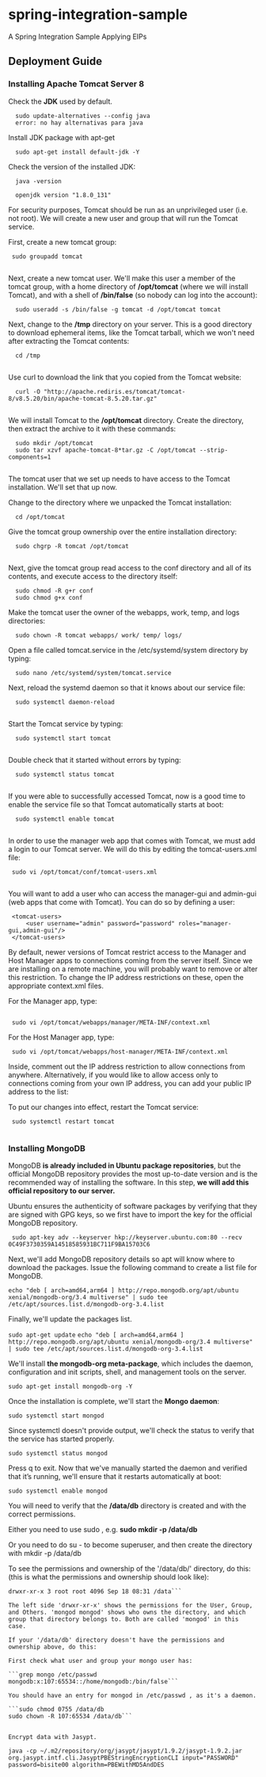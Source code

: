 # spring-integration-sample
A Spring Integration Sample Applying EIPs

## Deployment Guide

### Installing Apache Tomcat Server 8

Check the **JDK** used by default.

```
  sudo update-alternatives --config java
  error: no hay alternativas para java
```
Install JDK package with apt-get


```
  sudo apt-get install default-jdk -Y

```
Check the version of the installed JDK:

```
  java -version
  
  openjdk version "1.8.0_131"

```
For security purposes, Tomcat should be run as an unprivileged user (i.e. not root). We will create a new user and group that will run the Tomcat service.

First, create a new tomcat group:

```
 sudo groupadd tomcat
  
```

Next, create a new tomcat user. We'll make this user a member of the tomcat group, with a home directory of **/opt/tomcat** (where we will install Tomcat), and with a shell of **/bin/false** (so nobody can log into the account):

```
  sudo useradd -s /bin/false -g tomcat -d /opt/tomcat tomcat

```

Next, change to the **/tmp** directory on your server. This is a good directory to download ephemeral items, like the Tomcat tarball, which we won't need after extracting the Tomcat contents:

```
  cd /tmp
  
```

Use curl to download the link that you copied from the Tomcat website:

``` 
  curl -O "http://apache.rediris.es/tomcat/tomcat-8/v8.5.20/bin/apache-tomcat-8.5.20.tar.gz"
  
```

We will install Tomcat to the **/opt/tomcat** directory. Create the directory, then extract the archive to it with these commands:

```
  sudo mkdir /opt/tomcat
  sudo tar xzvf apache-tomcat-8*tar.gz -C /opt/tomcat --strip-components=1
  
```

The tomcat user that we set up needs to have access to the Tomcat installation. We'll set that up now.

Change to the directory where we unpacked the Tomcat installation:

```
  cd /opt/tomcat

```

Give the tomcat group ownership over the entire installation directory:

```
  sudo chgrp -R tomcat /opt/tomcat
  
```

Next, give the tomcat group read access to the conf directory and all of its contents, and execute access to the directory itself:

```
  sudo chmod -R g+r conf
  sudo chmod g+x conf

```

Make the tomcat user the owner of the webapps, work, temp, and logs directories:

```
  sudo chown -R tomcat webapps/ work/ temp/ logs/
```

Open a file called tomcat.service in the /etc/systemd/system directory by typing:

```
  sudo nano /etc/systemd/system/tomcat.service

```
Next, reload the systemd daemon so that it knows about our service file:

```
  sudo systemctl daemon-reload
  
```

Start the Tomcat service by typing:

```
  sudo systemctl start tomcat
  
```

Double check that it started without errors by typing:

```
  sudo systemctl status tomcat
  
```

If you were able to successfully accessed Tomcat, now is a good time to enable the service file so that Tomcat automatically starts at boot:

```
  sudo systemctl enable tomcat
  
```

In order to use the manager web app that comes with Tomcat, we must add a login to our Tomcat server. We will do this by editing the tomcat-users.xml file:

```
 sudo vi /opt/tomcat/conf/tomcat-users.xml
 
```

You will want to add a user who can access the manager-gui and admin-gui (web apps that come with Tomcat). You can do so by defining a user:

```
 <tomcat-users>
     <user username="admin" password="password" roles="manager-gui,admin-gui"/>
 </tomcat-users>
```

By default, newer versions of Tomcat restrict access to the Manager and Host Manager apps to connections coming from the server itself. Since we are installing on a remote machine, you will probably want to remove or alter this restriction. To change the IP address restrictions on these, open the appropriate context.xml files.

For the Manager app, type:

```
 
 sudo vi /opt/tomcat/webapps/manager/META-INF/context.xml

```

For the Host Manager app, type:

```
 sudo vi /opt/tomcat/webapps/host-manager/META-INF/context.xml

```

Inside, comment out the IP address restriction to allow connections from anywhere. Alternatively, if you would like to allow access only to connections coming from your own IP address, you can add your public IP address to the list:

To put our changes into effect, restart the Tomcat service:

```
 sudo systemctl restart tomcat
 
```

### Installing MongoDB

MongoDB **is already included in Ubuntu package repositories**, but the official MongoDB repository provides the most up-to-date version and is the recommended way of installing the software. In this step, **we will add this official repository to our server.**

Ubuntu ensures the authenticity of software packages by verifying that they are signed with GPG keys, so we first have to import the key for the official MongoDB repository.

```
 sudo apt-key adv --keyserver hkp://keyserver.ubuntu.com:80 --recv 0C49F3730359A14518585931BC711F9BA15703C6

```
Next, we'll add MongoDB repository details so apt will know where to download the packages. Issue the following command to create a list file for MongoDB.

```echo "deb [ arch=amd64,arm64 ] http://repo.mongodb.org/apt/ubuntu xenial/mongodb-org/3.4 multiverse" | sudo tee /etc/apt/sources.list.d/mongodb-org-3.4.list```

Finally, we'll update the packages list.

```sudo apt-get update```
```echo "deb [ arch=amd64,arm64 ] http://repo.mongodb.org/apt/ubuntu xenial/mongodb-org/3.4 multiverse" | sudo tee /etc/apt/sources.list.d/mongodb-org-3.4.list```

We'll install **the mongodb-org meta-package**, which includes the daemon, configuration and init scripts, shell, and management tools on the server.

``` sudo apt-get install mongodb-org -Y ```

Once the installation is complete, we'll start the **Mongo daemon**:

```sudo systemctl start mongod```

Since systemctl doesn't provide output, we'll check the status to verify that the service has started properly.

```sudo systemctl status mongod```

Press q to exit. Now that we've manually started the daemon and verified that it’s running, we'll ensure that it restarts automatically at boot:

```sudo systemctl enable mongod```

You will need to verify that the **/data/db** directory is created and with the correct permissions.

Either you need to use sudo , e.g. **sudo mkdir -p /data/db**

Or you need to do su - to become superuser, and then create the directory with mkdir -p /data/db

To see the permissions and ownership of the '/data/db/' directory, do this: (this is what the permissions and ownership should look like):

```ls -ld /data
drwxr-xr-x 3 root root 4096 Sep 18 08:31 /data```

The left side 'drwxr-xr-x' shows the permissions for the User, Group, and Others. 'mongod mongod' shows who owns the directory, and which group that directory belongs to. Both are called 'mongod' in this case.

If your '/data/db' directory doesn't have the permissions and ownership above, do this:

First check what user and group your mongo user has:

```grep mongo /etc/passwd
mongodb:x:107:65534::/home/mongodb:/bin/false```

You should have an entry for mongod in /etc/passwd , as it's a daemon.

```sudo chmod 0755 /data/db
sudo chown -R 107:65534 /data/db```


Encrypt data with Jasypt.

```
	java -cp ~/.m2/repository/org/jasypt/jasypt/1.9.2/jasypt-1.9.2.jar org.jasypt.intf.cli.JasyptPBEStringEncryptionCLI input="PASSWORD" password=bisite00 algorithm=PBEWithMD5AndDES
	
```


